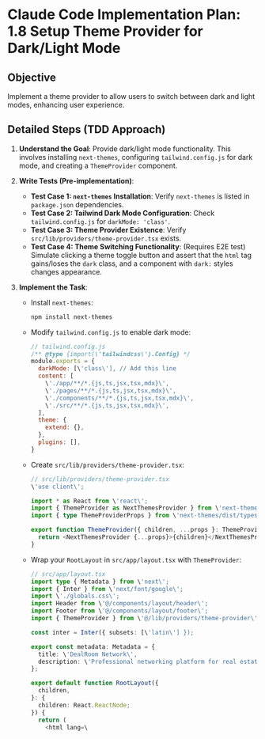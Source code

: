 # Claude Code Implementation Plan: 1.8 Setup Theme Provider for Dark/Light Mode

## Objective
Implement a theme provider to allow users to switch between dark and light modes, enhancing user experience.

## Detailed Steps (TDD Approach)

1.  **Understand the Goal**: Provide dark/light mode functionality. This involves installing `next-themes`, configuring `tailwind.config.js` for dark mode, and creating a `ThemeProvider` component.

2.  **Write Tests (Pre-implementation)**:
    *   **Test Case 1: `next-themes` Installation**: Verify `next-themes` is listed in `package.json` dependencies.
    *   **Test Case 2: Tailwind Dark Mode Configuration**: Check `tailwind.config.js` for `darkMode: 'class'`.
    *   **Test Case 3: Theme Provider Existence**: Verify `src/lib/providers/theme-provider.tsx` exists.
    *   **Test Case 4: Theme Switching Functionality**: (Requires E2E test) Simulate clicking a theme toggle button and assert that the `html` tag gains/loses the `dark` class, and a component with `dark:` styles changes appearance.

3.  **Implement the Task**: 
    *   Install `next-themes`:
        ```bash
        npm install next-themes
        ```
    *   Modify `tailwind.config.js` to enable dark mode:
        ```javascript
        // tailwind.config.js
        /** @type {import(\'tailwindcss\').Config} */
        module.exports = {
          darkMode: [\'class\'], // Add this line
          content: [
            \'./app/**/*.{js,ts,jsx,tsx,mdx}\',
            \'./pages/**/*.{js,ts,jsx,tsx,mdx}\',
            \'./components/**/*.{js,ts,jsx,tsx,mdx}\',
            \'./src/**/*.{js,ts,jsx,tsx,mdx}\',
          ],
          theme: {
            extend: {},
          },
          plugins: [],
        }
        ```
    *   Create `src/lib/providers/theme-provider.tsx`:
        ```typescript
        // src/lib/providers/theme-provider.tsx
        \'use client\';

        import * as React from \'react\';
        import { ThemeProvider as NextThemesProvider } from \'next-themes\';
        import { type ThemeProviderProps } from \'next-themes/dist/types\';

        export function ThemeProvider({ children, ...props }: ThemeProviderProps) {
          return <NextThemesProvider {...props}>{children}</NextThemesProvider>;
        }
        ```
    *   Wrap your `RootLayout` in `src/app/layout.tsx` with `ThemeProvider`:
        ```typescript
        // src/app/layout.tsx
        import type { Metadata } from \'next\';
        import { Inter } from \'next/font/google\';
        import \'./globals.css\';
        import Header from \'@/components/layout/header\';
        import Footer from \'@/components/layout/footer\';
        import { ThemeProvider } from \'@/lib/providers/theme-provider\'; // Import ThemeProvider

        const inter = Inter({ subsets: [\'latin\'] });

        export const metadata: Metadata = {
          title: \'DealRoom Network\',
          description: \'Professional networking platform for real estate deal makers\',
        };

        export default function RootLayout({
          children,
        }: { 
          children: React.ReactNode;
        }) {
          return (
            <html lang=\

